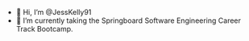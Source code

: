 - 👋 Hi, I’m @JessKelly91
- 🌱 I’m currently taking the Springboard Software Engineering Career Track Bootcamp.



<!---
JessKelly91/JessKelly91 is a ✨ special ✨ repository because its `README.md` (this file) appears on your GitHub profile.
You can click the Preview link to take a look at your changes.
--->
